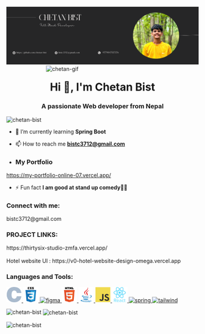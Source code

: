 ![logo](https://github.com/chetan-bist/chetan-best/blob/main/Black%20and%20White%20Creative%20Profile%20Information%20LinkedIn%20Article%20Cover%20Image.png)
<img align="right" alt="chetan-gif" width="400px" src="https://miro.medium.com/v2/resize:fit:1360/1*zVnWJtyGOX_kUIDm6ccCfQ.gif"/>
<h1 align="center">Hi 👋, I'm Chetan Bist</h1>
<h3 align="center">A passionate Web developer from Nepal</h3>
<p align="left"> <img src="https://komarev.com/ghpvc/?username=chetan-bist&label=Profile%20views&color=0e75b6&style=flat" alt="chetan-bist" /> </p>

- 🌱 I’m currently learning **Spring Boot**

- 📫 How to reach me **bistc3712@gmail.com**
- <h3 align="left">My Portfolio</h3>
https://my-portfolio-online-07.vercel.app/

- ⚡ Fun fact **I am good at stand up comedy👀🫡**

<h3 align="left">Connect with me:</h3>
<span>bistc3712@gmail.com</span>
<h3 align="left">PROJECT LINKS:</h3>
https://thirtysix-studio-zmfa.vercel.app/
<br/><br/><span>Hotel website UI :</span> https://v0-hotel-website-design-omega.vercel.app

<p align="left">
</p>

<h3 align="left">Languages and Tools:</h3>
<p align="left"> <a href="https://www.cprogramming.com/" target="_blank" rel="noreferrer"> <img src="https://raw.githubusercontent.com/devicons/devicon/master/icons/c/c-original.svg" alt="c" width="40" height="40"/> </a> <a href="https://www.w3schools.com/css/" target="_blank" rel="noreferrer"> <img src="https://raw.githubusercontent.com/devicons/devicon/master/icons/css3/css3-original-wordmark.svg" alt="css3" width="40" height="40"/> </a>  <a href="https://www.figma.com/" target="_blank" rel="noreferrer"> <img src="https://www.vectorlogo.zone/logos/figma/figma-icon.svg" alt="figma" width="40" height="40"/> </a> <a href="https://www.w3.org/html/" target="_blank" rel="noreferrer"> <img src="https://raw.githubusercontent.com/devicons/devicon/master/icons/html5/html5-original-wordmark.svg" alt="html5" width="40" height="40"/> </a> <a href="https://www.java.com" target="_blank" rel="noreferrer"> <img src="https://raw.githubusercontent.com/devicons/devicon/master/icons/java/java-original.svg" alt="java" width="40" height="40"/> </a> <a href="https://developer.mozilla.org/en-US/docs/Web/JavaScript" target="_blank" rel="noreferrer"> <img src="https://raw.githubusercontent.com/devicons/devicon/master/icons/javascript/javascript-original.svg" alt="javascript" width="40" height="40"/> </a> <a href="https://reactjs.org/" target="_blank" rel="noreferrer"> <img src="https://raw.githubusercontent.com/devicons/devicon/master/icons/react/react-original-wordmark.svg" alt="react" width="40" height="40"/> </a> <a href="https://spring.io/" target="_blank" rel="noreferrer"> <img src="https://www.vectorlogo.zone/logos/springio/springio-icon.svg" alt="spring" width="40" height="40"/> </a> <a href="https://tailwindcss.com/" target="_blank" rel="noreferrer"> <img src="https://www.vectorlogo.zone/logos/tailwindcss/tailwindcss-icon.svg" alt="tailwind" width="40" height="40"/> </a></p>

<p><img align="left" src="https://github-readme-stats.vercel.app/api/top-langs?username=chetan-bist&show_icons=true&locale=en&layout=compact" alt="chetan-bist" /></p>

<p>&nbsp;<img align="center" src="https://github-readme-stats.vercel.app/api?username=chetan-bist&show_icons=true&locale=en" alt="chetan-bist" /></p>

<p><img align="center" src="https://github-readme-streak-stats.herokuapp.com/?user=chetan-bist&" alt="chetan-bist" /></p>

